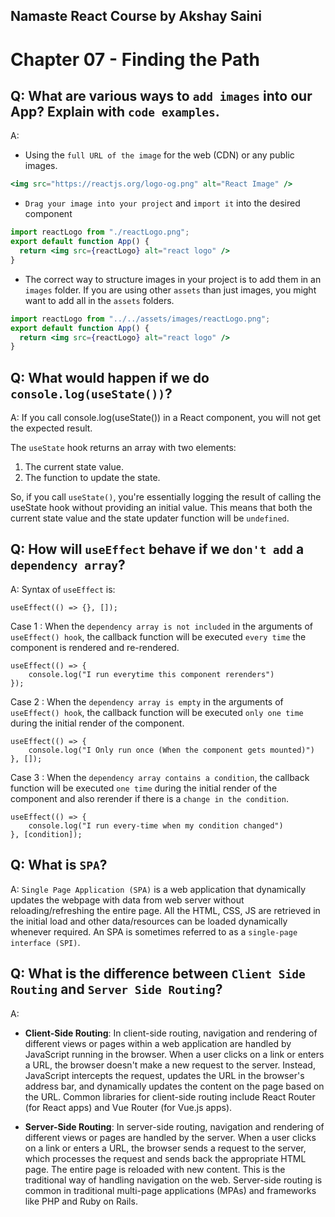 ## Namaste React Course by Akshay Saini
# Chapter 07 - Finding the Path


## Q: What are various ways to `add images` into our App? Explain with `code examples`.
A: 
- Using the `full URL of the image` for the web (CDN) or any public images.
```jsx
<img src="https://reactjs.org/logo-og.png" alt="React Image" />
```

- `Drag your image into your project` and `import it` into the desired component
```jsx
import reactLogo from "./reactLogo.png";
export default function App() {
  return <img src={reactLogo} alt="react logo" />
}
```

- The correct way to structure images in your project is to add them in an `images` folder. If you are using other `assets` than just images, you might want to add all in the `assets` folders. 
```jsx
import reactLogo from "../../assets/images/reactLogo.png";
export default function App() {
  return <img src={reactLogo} alt="react logo" />
}
```


## Q: What would happen if we do `console.log(useState())`?
A: If you call console.log(useState()) in a React component, you will not get the expected result. 

The `useState` hook returns an array with two elements:
1. The current state value.
2. The function to update the state.

So, if you call `useState()`, you're essentially logging the result of calling the useState hook without providing an initial value. This means that both the current state value and the state updater function will be `undefined`.


## Q: How will `useEffect` behave if we `don't add` a `dependency array`?
A: Syntax of `useEffect` is:
```
useEffect(() => {}, []);
```
Case 1 : When the `dependency array is not included` in the arguments of `useEffect() hook`, the callback function will be executed `every time` the component is rendered and re-rendered.
```
useEffect(() => {
	console.log("I run everytime this component rerenders")
});
```
Case 2 : When the `dependency array is empty` in the arguments of `useEffect() hook`, the callback function will be executed `only one time` during the initial render of the component.
```
useEffect(() => {
	console.log("I Only run once (When the component gets mounted)")
}, []);
```
Case 3 :  When the `dependency array contains a condition`,  the callback function will be executed  `one time` during the initial render of the component and also rerender if there is a `change in the condition`.
```
useEffect(() => {
	console.log("I run every-time when my condition changed")
}, [condition]);
```


## Q: What is `SPA`?
A: `Single Page Application (SPA)` is a web application that dynamically updates the webpage with data from web server without reloading/refreshing the entire page. All the HTML, CSS, JS are retrieved in the initial load and other data/resources can be loaded dynamically whenever required. An SPA is sometimes referred to as a `single-page interface (SPI)`.


## Q: What is the difference between `Client Side Routing` and `Server Side Routing`?
A: 
- __Client-Side Routing__:
In client-side routing, navigation and rendering of different views or pages within a web application are handled by JavaScript running in the browser. When a user clicks on a link or enters a URL, the browser doesn't make a new request to the server. Instead, JavaScript intercepts the request, updates the URL in the browser's address bar, and dynamically updates the content on the page based on the URL. Common libraries for client-side routing include React Router (for React apps) and Vue Router (for Vue.js apps).

- __Server-Side Routing__:
In server-side routing, navigation and rendering of different views or pages are handled by the server. When a user clicks on a link or enters a URL, the browser sends a request to the server, which processes the request and sends back the appropriate HTML page. The entire page is reloaded with new content. This is the traditional way of handling navigation on the web. Server-side routing is common in traditional multi-page applications (MPAs) and frameworks like PHP and Ruby on Rails.